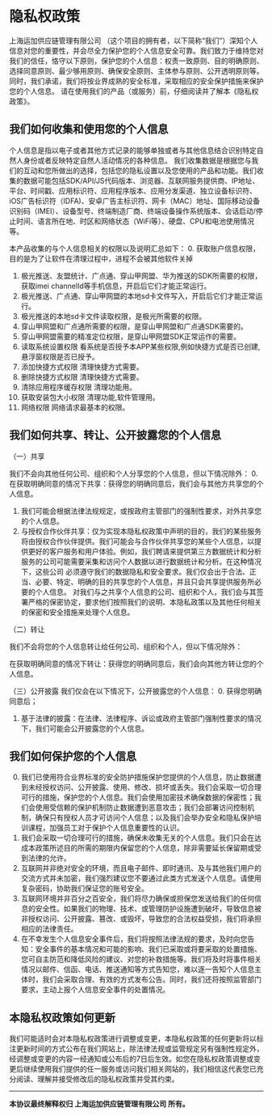# 隐私权政策

上海运加供应链管理有限公司 （这个项目的拥有者，以下简称“我们”）深知个人信息对您的重要性，并会尽全力保护您的个人信息安全可靠。我们致力于维持您对我们的信任，恪守以下原则，保护您的个人信息：权责一致原则、目的明确原则、选择同意原则、最少够用原则、确保安全原则、主体参与原则、公开透明原则等。同时，我们承诺，我们将按业界成熟的安全标准，采取相应的安全保护措施来保护您的个人信息。 请在使用我们的产品（或服务）前，仔细阅读并了解本《隐私权政策》。  

## 我们如何收集和使用您的个人信息
个人信息是指以电子或者其他方式记录的能够单独或者与其他信息结合识别特定自然人身份或者反映特定自然人活动情况的各种信息。
我们收集数据是根据您与我们的互动和您所做出的选择，包括您的隐私设置以及您使用的产品和功能。我们收集的数据可能包括SDK/API/JS代码版本、浏览器、互联网服务提供商、IP地址、平台、时间戳、应用标识符、应用程序版本、应用分发渠道、独立设备标识符、iOS广告标识符（IDFA)、安卓广告主标识符、网卡（MAC）地址、国际移动设备识别码（IMEI）、设备型号、终端制造厂商、终端设备操作系统版本、会话启动/停止时间、语言所在地、时区和网络状态（WiFi等）、硬盘、CPU和电池使用情况等。

本产品收集的与个人信息相关的权限以及说明汇总如下：
0. 获取账户信息权限，目的是为了让软件在清理过程中，进程不会被其他软件关掉
1. 极光推送、友盟统计、广点通、穿山甲网盟、华为推送的SDK所需要的权限，获取imei channelId等手机信息，开启后它们才能正常运行。
2. 极光推送、广点通、穿山甲网盟的本地sd卡文件写入，开启后它们才能正常运行。
3. 极光推送的本地sd卡文件读取权限，是极光所需要的权限。
4. 穿山甲网盟和广点通所需要的权限，是穿山甲网盟和广点通SDK需要的。
5. 穿山甲网盟需要的精准定位权限，是穿山甲网盟SDK正常运作的需要。
6. 读取系统设置权限 看系统是否授予本APP某些权限,例如快捷方式是否已创建,悬浮窗权限是否已授予。
7. 添加快捷方式权限 清理快捷方式需要。
8. 删除快捷方式权限 清理快捷方式需要。
9. 清除应用程序缓存权限 清理功能用。
10. 获取安装包大小权限 清理功能,软件管理用。
11. 网络权限 网络请求最基本的权限。  

## 我们如何共享、转让、公开披露您的个人信息
（一）共享

我们不会向其他任何公司、组织和个人分享您的个人信息，但以下情况除外：
0. 在获取明确同意的情况下共享：获得您的明确同意后，我们会与其他方共享您的个人信息。
1. 我们可能会根据法律法规规定，或按政府主管部门的强制性要求，对外共享您的个人信息。
2. 与授权合作伙伴共享：仅为实现本隐私权政策中声明的目的，我们的某些服务将由授权合作伙伴提供。我们可能会与合作伙伴共享您的某些个人信息，以提供更好的客户服务和用户体验。例如，我们聘请来提供第三方数据统计和分析服务的公司可能需要采集和访问个人数据以进行数据统计和分析。在这种情况下，这些公司 必须遵守我们的数据隐私和安全要求。我们仅会出于合法、正当、必要、特定、明确的目的共享您的个人信息，并且只会共享提供服务所必要的个人信息。
对我们与之共享个人信息的公司、组织和个人，我们会与其签署严格的保密协定，要求他们按照我们的说明、本隐私政策以及其他任何相关的保密和安全措施来处理个人信息。

（二）转让

我们不会将您的个人信息转让给任何公司、组织和个人，但以下情况除外：

在获取明确同意的情况下转让：获得您的明确同意后，我们会向其他方转让您的个人信息。

（三）公开披露
我们仅会在以下情况下，公开披露您的个人信息：
0. 获得您明确同意后；
1. 基于法律的披露：在法律、法律程序、诉讼或政府主管部门强制性要求的情况下，我们可能会公开披露您的个人信息。

## 我们如何保护您的个人信息
0. 我们已使用符合业界标准的安全防护措施保护您提供的个人信息，防止数据遭到未经授权访问、公开披露、使用、修改、损坏或丢失。我们会采取一切合理可行的措施，保护您的个人信息。我们会使用加密技术确保数据的保密性；我们会使用受信赖的保护机制防止数据遭到恶意攻击；我们会部署访问控制机制，确保只有授权人员才可访问个人信息；以及我们会举办安全和隐私保护培训课程，加强员工对于保护个人信息重要性的认识。  
1. 我们会采取一切合理可行的措施，确保未收集无关的个人信息。我们只会在达成本政策所述目的所需的期限内保留您的个人信息，除非需要延长保留期或受到法律的允许。  
2. 互联网并非绝对安全的环境，而且电子邮件、即时通讯、及与其他我们用户的交流方式并未加密，我们强烈建议您不要通过此类方式发送个人信息。请使用复杂密码，协助我们保证您的账号安全。  
3. 互联网环境并非百分之百安全，我们将尽力确保或担保您发送给我们的任何信息的安全性。如果我们的物理、技术、或管理防护设施遭到破坏，导致信息被非授权访问、公开披露、篡改、或毁坏，导致您的合法权益受损，我们将承担相应的法律责任。
4. 在不幸发生个人信息安全事件后，我们将按照法律法规的要求，及时向您告知：安全事件的基本情况和可能的影响、我们已采取或将要采取的处置措施、您可自主防范和降低风险的建议、对您的补救措施等。我们将及时将事件相关情况以邮件、信函、电话、推送通知等方式告知您，难以逐一告知个人信息主体时，我们会采取合理、有效的方式发布公告。同时，我们还将按照监管部门要求，主动上报个人信息安全事件的处置情况。

## 本隐私权政策如何更新
我们可能适时会对本隐私权政策进行调整或变更，本隐私权政策的任何更新将以标注更新时间的方式公布在我们网站上，除法律法规或监管规定另有强制性规定外，经调整或变更的内容一经通知或公布后的7日后生效。如您在隐私权政策调整或变更后继续使用我们提供的任一服务或访问我们相关网站的，我们相信这代表您已充分阅读、理解并接受修改后的隐私权政策并受其约束。

***
**本协议最终解释权归 上海运加供应链管理有限公司 所有。**
